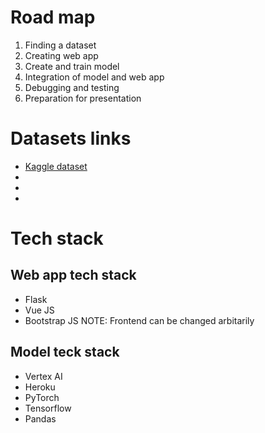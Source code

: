 # Road map

1. Finding a dataset
2. Creating web app
3. Create and train model
4. Integration of model and web app
5. Debugging and testing
6. Preparation for presentation 

# Datasets links

* [Kaggle dataset](www.kaggle.com)
* 
*
*

# Tech stack
## Web app tech stack
* Flask
* Vue JS
* Bootstrap JS 
NOTE: Frontend can be changed arbitarily

## Model teck stack 
* Vertex AI
* Heroku 
* PyTorch
* Tensorflow
* Pandas
